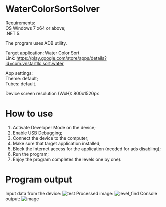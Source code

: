 # WaterColorSortSolver

Requirements:\
OS Windows 7 x64 or above;\
.NET 5.

The program uses ADB utility.

Target application: Water Color Sort\
Link: https://play.google.com/store/apps/details?id=com.vnstartllc.sort.water

App settings:\
Theme: default;\
Tubes: default.

Device screen resolution (WxH): 800x1520px

# How to use

1. Activate Developer Mode on the device;
2. Enable USB Debugging;
3. Connect the device to the computer;
4. Make sure that target application installed;
5. Block the Internet access for the application (needed for ads disabling);
6. Run the program;
7. Enjoy the program completes the levels one by one).

# Program output

Input data from the device:
![test](https://user-images.githubusercontent.com/32248195/144430865-93c0ea86-5275-4e44-a2f0-40422adaf136.jpg)
Processed image:
![level_find](https://user-images.githubusercontent.com/32248195/144431039-322e0bf9-8a98-475a-96f7-ca318e1a5a57.png)
Console output:
![image](https://user-images.githubusercontent.com/32248195/144430533-612d84dc-27bb-44ae-83b5-2a3d22908b28.png)
